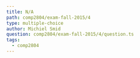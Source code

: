 ```yaml
---
title: N/A
path: comp2804/exam-fall-2015/4
type: multiple-choice
author: Michiel Smid
question: comp2804/exam-fall-2015/4/question.ts
tags:
  - comp2804
---
```

